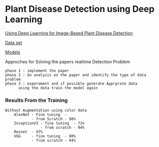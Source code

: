 # Plant Disease Detection using Deep Learning

[Using Deep Learning for Image-Based Plant
Disease Detection](https://arxiv.org/pdf/1604.03169.pdf)

[Data set](https://github.com/spMohanty/PlantVillage-Dataset)

[Models](https://gitlab.com/Israel777/Plant_Disease_Detection_models)

Approches for Solving the papers realtime Detection Problem

	phase 1 : implement the paper 
	phase 2 : do analysis on the paper and identify the type of data problem 
	phase 3 : experement and if possible generate Apprprate data
		  using the data train the model again
				

### Results From the Training

    Without Augmentation using color data
	    AlexNet - Fine tuning  - 
	    		- from Scratch - 98%
	    InceptionV3 - fine tuning  - 71%
	    			- from scratch - 94%
	    Resnet 	- 97%
	    VGG 	- fine tuning  - 80%
	    		- from scratch - 94%